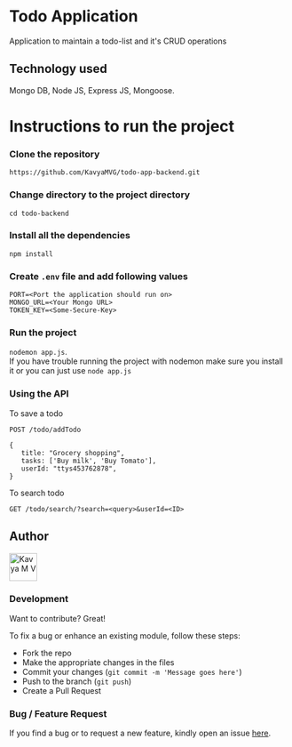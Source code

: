 # Todo Application

Application to maintain a todo-list and it's CRUD operations

## Technology used

Mongo DB, Node JS, Express JS, Mongoose.

# Instructions to run the project

### Clone the repository

`https://github.com/KavyaMVG/todo-app-backend.git`

### Change directory to the project directory

`cd todo-backend`

### Install all the dependencies

`npm install`

### Create `.env` file and add following values

```
PORT=<Port the application should run on>
MONGO_URL=<Your Mongo URL>
TOKEN_KEY=<Some-Secure-Key>

```

### Run the project

`nodemon app.js`. <br>
If you have trouble running the project with nodemon make sure you install it or you can just use `node app.js`

### Using the API

To save a todo

```
POST /todo/addTodo

{
   title: "Grocery shopping",
   tasks: ['Buy milk', 'Buy Tomato'],
   userId: "ttys453762878",
}

```

To search todo

```
GET /todo/search/?search=<query>&userId=<ID>

```

## Author

<a href="https://github.com/kavyamvg"> <img src="https://github.com/kavyamvg.png" alt="Kavya M V" style="width:50px;"/></a>

### Development

Want to contribute? Great!

To fix a bug or enhance an existing module, follow these steps:

- Fork the repo
- Make the appropriate changes in the files
- Commit your changes (`git commit -m 'Message goes here'`)
- Push to the branch (`git push`)
- Create a Pull Request

### Bug / Feature Request

If you find a bug or to request a new feature, kindly open an issue [here](https://github.com/KavyaMVG/Todo-app-backend/issues/new).

